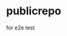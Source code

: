 # publicrepo
for e2e test



















































































































































































































































































































































































































































































































































































































































































































































































































































































































































































































































































































































































































































































































































































































































































































































































































































































































































































































































































































































































































































































































































































































































































